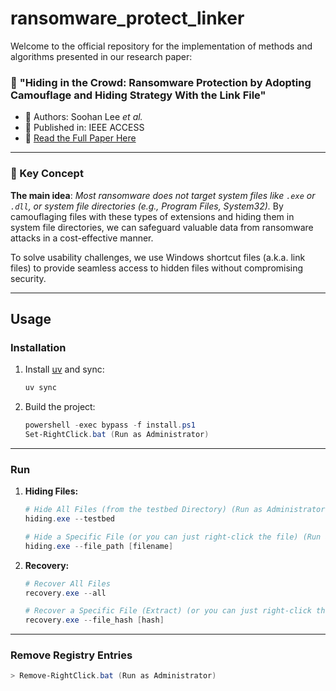 # ransomware_protect_linker
Welcome to the official repository for the implementation of methods and algorithms presented in our research paper:

### 📄 **"Hiding in the Crowd: Ransomware Protection by Adopting Camouflage and Hiding Strategy With the Link File"**
- 📌 Authors: Soohan Lee _et al._   
- 📌 Published in: IEEE ACCESS  
- 🔗 [Read the Full Paper Here](https://doi.org/10.1109/ACCESS.2023.3309879)

---

### **🧠 Key Concept**

**The main idea**: _Most ransomware does not target system files like `.exe` or `.dll`, or system file directories (e.g., Program Files, System32)._ By camouflaging files with these types of extensions and hiding them in system file directories, we can safeguard valuable data from ransomware attacks in a cost-effective manner.

To solve usability challenges, we use Windows shortcut files (a.k.a. link files) to provide seamless access to hidden files without compromising security.

---

## Usage

### Installation
1. Install [uv](https://docs.astral.sh/uv/getting-started/installation/) and sync:

    ```bash
    uv sync
    ```

2. Build the project:

    ```powershell
    powershell -exec bypass -f install.ps1
    Set-RightClick.bat (Run as Administrator)
    ```

---

### Run

1. **Hiding Files:**

    ```powershell
    # Hide All Files (from the testbed Directory) (Run as Administrator)
    hiding.exe --testbed

    # Hide a Specific File (or you can just right-click the file) (Run as Administrator)
    hiding.exe --file_path [filename]
    ```

2. **Recovery:**

    ```powershell
    # Recover All Files
    recovery.exe --all

    # Recover a Specific File (Extract) (or you can just right-click the file)
    recovery.exe --file_hash [hash]
    ```

---

### Remove Registry Entries

```powershell
> Remove-RightClick.bat (Run as Administrator)
